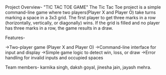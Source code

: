 Project Overview- "TIC TAC TOE GAME"
The Tic Tac Toe project is a simple command-line game where two players(Player X and Player O) take turns marking a space in a 3x3 grid. 
The first player to get three marks in a row (horizontally, vertically, or diagonally) wins.
If the grid is filled and no player has three marks in a row, the game results in a draw.

Features-

->Two-player game (Player X and Player O)
->Command-line interface for input and display
->Simple game logic to detect win, loss, or draw
->Error handling for invalid inputs and occupied spaces


Team members-
karnika singh,
daksh goyal,
jinesha jain,
jayash mehra.
